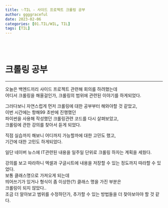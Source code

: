 ```yaml
---
title: ✨TIL - 사이드 프로젝트 크롤링 공부
author: ggggraceful
date: 2023-02-06
categories: [01.TIL/WIL, TIL]
tags: [TIL]
---
```


<br/>
<br/>

# 크롤링 공부

---

오늘은 백엔드끼리 사이드 프로젝트 관련해 회의를 하려했는데  
어디서 크롤링을 해올걸인가, 크롤링의 범위에 관련된 이야기를 하게되었다.  

그러다보니 자연스럽게 먼저 크롤링에 대한 공부부터 해와야할 것 같았고,  
이번 시간에는 항해99 초반에 진행했던  
파이썬을 사용해 작성했던 크롤링관련 코드를 다시 살펴보았고,  
크롤링에 관한 강의를 찾아서 듣게 되었다.   

직점 실습까지 해보니 어디까지 가능할까에 대한 고민도 했고,  
기간에 대한 고민도 하게되었다.  

일단 네이버 뉴스에 IT관련된 내용을 일주일 단위로 크롤링 하자는 계획을 세웠다.  

강의를 보고 따라하니 엑셀과 구글시트에 내용을 저장할 수 있는 정도까지 따라할 수 있었다.  
보통 클래스명으로 가져오게 되는데  
띄어쓰기가 있거나 형식이 좀 이상한(?) 클래스 명을 가진 부분은  
크롤링이 되지 않았다..  
조금 더 알아보고 범위를 수정하던가, 추가할 수 있는 방법들을 더 찾아보아야 할 것 같다.  

<br/>
<br/>
